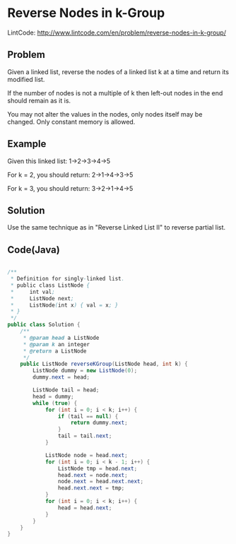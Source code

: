 Reverse Nodes in k-Group
===

LintCode: http://www.lintcode.com/en/problem/reverse-nodes-in-k-group/

Problem
-------

Given a linked list, reverse the nodes of a linked list k at a time and return its modified list.

If the number of nodes is not a multiple of k then left-out nodes in the end should remain as it is.

You may not alter the values in the nodes, only nodes itself may be changed.
Only constant memory is allowed.

Example
-------

Given this linked list: 1->2->3->4->5

For k = 2, you should return: 2->1->4->3->5

For k = 3, you should return: 3->2->1->4->5



Solution
--------

Use the same technique as in "Reverse Linked List II" to reverse partial list.


Code(Java)
----------

```java

/**
 * Definition for singly-linked list.
 * public class ListNode {
 *     int val;
 *     ListNode next;
 *     ListNode(int x) { val = x; }
 * }
 */
public class Solution {
    /**
     * @param head a ListNode
     * @param k an integer
     * @return a ListNode
     */
    public ListNode reverseKGroup(ListNode head, int k) {
        ListNode dummy = new ListNode(0);
        dummy.next = head;

        ListNode tail = head;
        head = dummy;
        while (true) {
            for (int i = 0; i < k; i++) {
                if (tail == null) {
                    return dummy.next;
                }
                tail = tail.next;
            }

            ListNode node = head.next;
            for (int i = 0; i < k - 1; i++) {
                ListNode tmp = head.next;
                head.next = node.next;
                node.next = head.next.next;
                head.next.next = tmp;
            }
            for (int i = 0; i < k; i++) {
                head = head.next;
            }
        }
    }
}


```